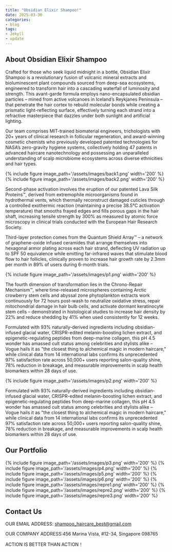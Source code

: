 ```yaml
---
title: "Obsidian Elixir Shampoo!"
date: 2025-03-30
categories:
- blog
tags:
- Jekyll
- update
---
```


## About Obsidian Elixir Shampoo

Crafted for those who seek liquid midnight in a bottle, Obsidian Elixir Shampoo is a revolutionary fusion of volcanic mineral extracts and bioluminescent plant compounds sourced from deep-sea ecosystems, engineered to transform hair into a cascading waterfall of luminosity and strength. This avant-garde formula employs nano-encapsulated obsidian particles – mined from active volcanoes in Iceland’s Reykjanes Peninsula – that penetrate the hair cortex to rebuild molecular bonds while creating a prismatic light-reflecting surface, effectively turning each strand into a refractive masterpiece that dazzles under both sunlight and artificial lighting.

Our team comprises MIT-trained biomaterial engineers, trichologists with 20+ years of clinical research in follicular regeneration, and award-winning cosmetic chemists who previously developed patented technologies for NASA’s zero-gravity hygiene systems, collectively holding 47 patents in advanced haircare nanotechnology and possessing an unparalleled understanding of scalp microbiome ecosystems across diverse ethnicities and hair types.

{% include figure image_path='/assets/images/back1.png' width='200' %}
{% include figure image_path='/assets/images/back2.png' width='200' %}

Second-phase activation involves the eruption of our patented Lava Silk Proteins™, derived from extremophile microorganisms found in hydrothermal vents, which thermally reconstruct damaged cuticles through a controlled exothermic reaction (maintaining a precise 38.5°C activation temperature) that smooths frayed edges and fills porous gaps in the hair shaft, increasing tensile strength by 300% as measured by atomic force microscopy in clinical trials conducted with the European Hair Research Society.

Third-layer protection comes from the Quantum Shield Array™ – a network of graphene-oxide infused ceramides that arrange themselves into hexagonal armor plating across each hair strand, deflecting UV radiation up to SPF 50 equivalence while emitting far-infrared waves that stimulate blood flow to hair follicles, clinically proven to increase hair growth rate by 2.3mm per month in 89% of users during 6-month trials.

{% include figure image_path='/assets/images/p1.png' width='200' %}

The fourth dimension of transformation lies in the Chrono-Repair Mechanism™, where time-released microspheres containing Arctic crowberry stem cells and abyssal zone phytoplankton extracts work continuously for 72 hours post-wash to neutralize oxidative stress, repair mitochondrial damage in hair bulb cells, and activate dormant keratinocyte stem cells – demonstrated in histological studies to increase hair density by 22% and reduce shedding by 41% when used consistently for 12 weeks.

Formulated with 93% naturally-derived ingredients including obsidian-infused glacial water, CRISPR-edited melanin-boosting lichen extract, and epigenetic-regulating peptides from deep-marine collagen, this pH 4.5 wonder has amassed cult status among celebrities and stylists alike – Vogue hails it as "the closest thing to alchemical magic in modern haircare," while clinical data from 14 international labs confirms its unprecedented 97% satisfaction rate across 50,000+ users reporting salon-quality shine, 78% reduction in breakage, and measurable improvements in scalp health biomarkers within 28 days of use.

{% include figure image_path='/assets/images/p2.png' width='200' %}

Formulated with 93% naturally-derived ingredients including obsidian-infused glacial water, CRISPR-edited melanin-boosting lichen extract, and epigenetic-regulating peptides from deep-marine collagen, this pH 4.5 wonder has amassed cult status among celebrities and stylists alike – Vogue hails it as "the closest thing to alchemical magic in modern haircare," while clinical data from 14 international labs confirms its unprecedented 97% satisfaction rate across 50,000+ users reporting salon-quality shine, 78% reduction in breakage, and measurable improvements in scalp health biomarkers within 28 days of use.

## Our Portfolio

{% include figure image_path='/assets/images/p3.png' width='200' %}
{% include figure image_path='/assets/images/p4.png' width='200' %}
{% include figure image_path='/assets/images/p5.png' width='200' %}
{% include figure image_path='/assets/images/p6.png' width='200' %}
{% include figure image_path='/assets/images/repre1.png' width='200' %}
{% include figure image_path='/assets/images/repre2.png' width='200' %}
{% include figure image_path='/assets/images/repre3.png' width='200' %}

## Contact Us

OUR EMAIL ADDRESS: shampoo_haircare_best@gmail.com

OUR COMPANY ADDRESS:456 Marina Vista, #12-34, Singapore 098765

ACTION IS BETTER THAN ACTION！
